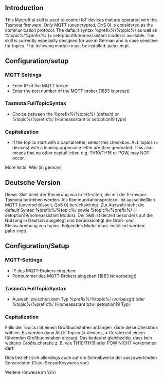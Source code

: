 ## Introduction
This Mycroft.ai skill is used to control IoT devices that are operated with the Tasmota firmware. Only MQTT (unencrypted, QoS 0) is considered as the communication protocol. The default syntax %prefix%/%topic%/ as well as %topic%/%prefix%/ (= setoption19/homeassistant mode) is available. The skill is currently especially designed for use in German and is case sensitive for topics. The following module must be installed: paho-mqtt.

## Configuration/setup
### MQTT Settings
* Enter IP of the MQTT broker
* Enter the port number of the MQTT broker (1883 is preset)

### Tasmota FullTopicSyntax
* Choice between the %prefix%/%topic%/ (default) or %topic%/%prefix%/ (Homeassstant or setoption19 type)

### Capitalization
* If the topics start with a capital letter, select this checkbox. ALL topics (= devices) with a leading uppercase letter are then generated. This also means that no other capital letter, e.g. TH10/TH16 or POW, may NOT occur.

More hints: Wiki (in german)

## Deutsche Version
Dieser Skill dient der Steuerung von IoT-Geräten, die mit der Firmware Tasmota betrieben werden. Als Kommunikationsprotokoll ist ausschließlich MQTT (unverschlüsselt, QoS 0) berücksichtigt. Zur Auswahl steht die default Syntax %prefix%/%topic%/ sowie %topic%/%prefix%/ (= setoption19/homeassistant Modus). Der Skill ist derzeit besonders auf die Nutzung in Deutsch ausgelegt und berücksichtigt die Groß- und Kleinschreibung von topics. Folgendes  Modul muss installiert werden: paho-mqtt.

## Configuration/Setup
### MQTT-Settings
* IP des MQTT-Brokers eingeben
* Portnummer des MQTT-Brokers eingeben (1883 ist vorbelegt)

### Tasmota FullTopicSyntax
* Auswahl zwischen dem Typ %prefix%/%topic%/ (vorbelegt) oder %topic%/%prefix%/ (Homeassstant bzw. setoption19 Typ)

### Capitalization
Falls die Topics mit einem Großbuchstaben anfangen, dann diese Checkbox wählen. Es werden dann ALLE Topics (= devices, = Geräte) mit einem führenden Großbuchstaben erzeugt. Das bedeutet gleichzeitig, dass kein weiterer Großbuchstabe z. B. wie TH10/TH16 oder POW NICHT vorkommen darf.

Dies bezieht sich allerdings auch auf die Schreibweise der auszuwertenden Sensordaten (Datei SensorKeywords.voc) 

Weitere Hinweise im Wiki

